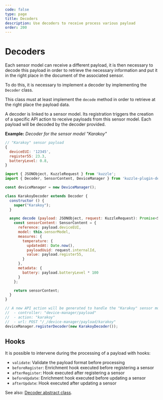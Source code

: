 ```yaml
---
code: false
type: page
title: Decoders
description: Use decoders to receive process various payload 
order: 200
---
```


# Decoders

Each sensor model can receive a different payload, it is then necessary to decode this payload in order to retrieve the necessary information and put it in the right place in the document of the associated sensor.

To do this, it is necessary to implement a decoder by implementing the `Decoder` class.

This class must at least implement the `decode` method in order to retrieve at the right place the payload data.

A decoder is linked to a sensor model. Its registration triggers the creation of a specific API action to receive payloads from this sensor model. Each payload will be decoded by the decoder provided.

**Example:** _Decoder for the sensor model "Karakoy"_

```js
// "Karakoy" sensor payload
{
  deviceEUI: '12345',
  register55: 23.3,
  batteryLevel: 0.8,
}
```

```js
import { JSONObject, KuzzleRequest } from 'kuzzle';
import { Decoder, SensorContent, DeviceManager } from 'kuzzle-plugin-device-manager';

const deviceManager = new DeviceManager();

class KarakoyDecoder extends Decoder {
  constructor () {
    super("Karakoy");
  }

  async decode (payload: JSONObject, request: KuzzleRequest): Promise<SensorContent> {
    const sensorContent: SensorContent = {
      reference: payload.deviceEUI,
      model: this.sensorModel,
      measures: {
        temperature: {
          updatedAt: Date.now(),
          payloadUuid: request.internalId,
          value: payload.register55,
        }
      },
      metadata: {
        battery: payload.batteryLevel * 100
      }
    };

    return sensorContent;
  }
}

// A new API action will be generated to handle the "Karakoy" sensor model payloads:
//  - controller: "device-manager/payload"
//  - action: "karakoy"
//  - url: POST "/_/device-manager/payload/karakoy"
deviceManager.registerDecoder(new KarakoyDecoder());
```

## Hooks 

It is possible to intervene during the processing of a payload with hooks:

  - `validate`: Validate the payload format before processing
  - `beforeRegister`: Enrichment hook executed before registering a sensor
  - `afterRegister`: Hook executed after registering a sensor
  - `beforeUpdate`: Enrichment hook executed before updating a sensor
  - `afterUpdate`: Hook executed after updating a sensor

See also: [Decoder abstract class](/kuzzle-iot-platform/device-manager/1/classes/decoder).
